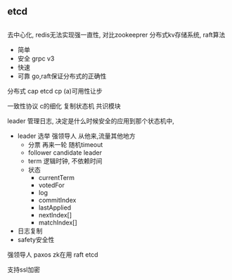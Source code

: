## etcd

##
去中心化, redis无法实现强一直性, 对比zookeeprer 分布式kv存储系统, raft算法
* 简单
* 安全  grpc v3
* 快速
* 可靠   go,raft保证分布式的正确性

分布式 cap etcd cp (a)可用性让步

一致性协议 c的细化 复制状态机
共识模块

leader 管理日志, 决定是什么时候安全的应用到那个状态机中,

* leader 选举 强领导人 从他来,流量其他地方
  * 分票 再来一轮 随机timeout
  * follower candidate leader
  * term 逻辑时钟, 不依赖时间
  * 状态
    * currentTerm
    * votedFor
    * log
    * commitIndex
    * lastApplied
    * nextIndex[]
    * matchIndex[]
* 日志复制
* safety安全性

强领导人
paxos zk在用
raft  etcd




支持ssl加密




